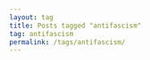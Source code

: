 ```yaml
---
layout: tag
title: Posts tagged "antifascism"
tag: antifascism
permalink: /tags/antifascism/
---
```

